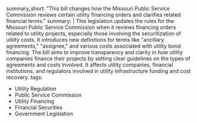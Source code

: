summary_short: "This bill changes how the Missouri Public Service Commission reviews certain utility financing orders and clarifies related financial terms."
summary: |
  This legislation updates the rules for the Missouri Public Service Commission when it reviews financing orders related to utility projects, especially those involving the securitization of utility costs. It introduces new definitions for terms like "ancillary agreements," "assignee," and various costs associated with utility bond financing. The bill aims to improve transparency and clarity in how utility companies finance their projects by setting clear guidelines on the types of agreements and costs involved. It affects utility companies, financial institutions, and regulators involved in utility infrastructure funding and cost recovery.
tags:
  - Utility Regulation
  - Public Service Commission
  - Utility Financing
  - Financial Securities
  - Government Legislation
